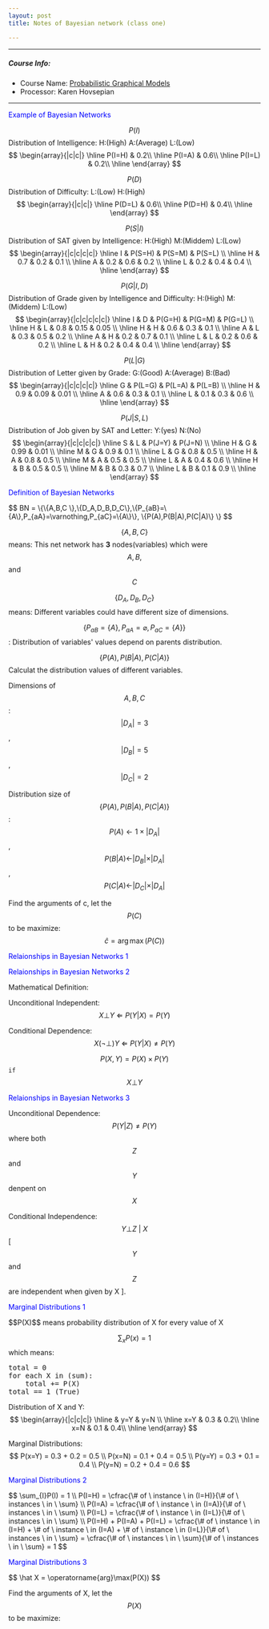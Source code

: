 ```yaml
---
layout: post
title: Notes of Bayesian network (class one)

---
```


<style type="text/css">
    .index-image{
        color: blue;
    }
    .index-image:hover{
        cursor: pointer;
    }
</style>
<script type="text/javascript" src="http://cdn.mathjax.org/mathjax/latest/MathJax.js?config=TeX-AMS-MML_HTMLorMML"></script>

---

##### Course Info:

- Course Name: [Probabilistic Graphical Models](/2015/09/12/probabilistic-graphical-models.html)
- Processor: Karen Hovsepian

---

<!----------------------------------------- Example of Bayesian Networks ----------------------------------->
<div>
    <p class="index-image">Example of Bayesian Networks</p>
    <img style="display: none" height="500px" src="https://d1b10bmlvqabco.cloudfront.net/attach/idl50807mpy3uf/idmncuax9e47dh/idmndcbcl5677u/MobilePhotoUpload.jpeg" alt="bayes network img" />
</div>

$$P(I)$$ Distribution of Intelligence: H:(High) A:(Average) L:(Low)  
$$
\begin{array}{|c|c|} \hline
P(I=H) & 0.2\\
\hline
P(I=A) & 0.6\\
\hline
P(I=L) & 0.2\\
\hline
\end{array}
$$

$$P(D)$$ Distribution of Difficulty: L:(Low) H:(High)  
$$
\begin{array}{|c|c|} \hline
P(D=L) & 0.6\\
\hline
P(D=H) & 0.4\\
\hline
\end{array}
$$

$$P(S|I)$$ Distribution of SAT given by Intelligence: H:(High) M:(Middem) L:(Low)  
$$
\begin{array}{|c|c|c|c|} \hline I & P(S=H) & P(S=M) & P(S=L) \\
\hline
H & 0.7 & 0.2 & 0.1 \\
\hline
A & 0.2 & 0.6 & 0.2 \\
\hline
L & 0.2 & 0.4 & 0.4 \\
\hline
\end{array}
$$

$$P(G|I,D)$$ Distribution of Grade given by Intelligence and Difficulty: H:(High) M:(Middem) L:(Low)  
$$
\begin{array}{|c|c|c|c|c|} \hline I & D & P(G=H) & P(G=M) & P(G=L) \\
\hline
H  & L & 0.8 & 0.15 & 0.05 \\
\hline
H  & H & 0.6 & 0.3 & 0.1 \\
\hline
A & L & 0.3 & 0.5 & 0.2 \\
\hline
A & H & 0.2 & 0.7 & 0.1 \\
\hline
L & L & 0.2 & 0.6 & 0.2 \\
\hline
L & H & 0.2 & 0.4 & 0.4 \\
\hline
\end{array}
$$

$$P(L|G)$$ Distribution of Letter given by Grade: G:(Good) A:(Average) B:(Bad)  
$$
\begin{array}{|c|c|c|c|} \hline G & P(L=G) & P(L=A) & P(L=B) \\
\hline
H & 0.9 & 0.09 & 0.01 \\
\hline
A & 0.6 & 0.3 & 0.1 \\
\hline
L & 0.1 & 0.3 & 0.6 \\
\hline
\end{array}
$$

$$P(J|S,L)$$ Distribution of Job given by SAT and Letter: Y:(yes) N:(No)  
$$
\begin{array}{|c|c|c|c|} \hline S & L & P(J=Y) & P(J=N) \\
\hline
H & G & 0.99 & 0.01 \\
\hline
M & G & 0.9 & 0.1 \\
\hline
L & G & 0.8 & 0.5 \\
\hline
H & A & 0.8 & 0.5 \\
\hline
M & A & 0.5 & 0.5 \\
\hline
L & A & 0.4 & 0.6 \\
\hline
H & B & 0.5 & 0.5 \\
\hline
M & B & 0.3 & 0.7 \\
\hline
L & B & 0.1 & 0.9 \\
\hline
\end{array}
$$

<!----------------------------------------- Example of Bayesian Networks ----------------------------------->

<!----------------------------------------- Definition of Bayesian Networks ----------------------------------->
<div>
    <p class="index-image">Definition of Bayesian Networks</p>
    <img style="display: none" height="500px" src="https://d1b10bmlvqabco.cloudfront.net/attach/idl50807mpy3uf/ie7nqxpnv02351/ie7nr3iafxp3ax/MobilePhotoUpload.jpeg" alt="bayes network img" />
</div>
$$
BN = \{\{A,B,C \},\{D_A,D_B,D_C\},\{P_{aB}=\{A\},P_{aA}=\varnothing,P_{aC}=\{A\}\}, \{P(A),P(B|A),P(C|A)\} \}
$$

$$\{A,B,C\}$$ means: This net network has **3** nodes(variables) which were $$ A,B,$$ and $$C$$

$$\{D_A,D_B,D_C\} $$ means: Different variables could have different size of dimensions.

$$\{P_{aB}=\{A\},P_{aA}=\varnothing,P_{aC}=\{A\}\} $$: Distribution of variables' values depend on parents distribution.

$$\{ P(A), P(B|A), P(C|A) \}$$
Calculat the distribution values of different variables.

Dimensions of $$A,B,C$$:  
$$|D_A| = 3$$,  
$$|D_B| = 5$$,  
$$|D_C| = 2$$

Distribution size of 
$$\{P(A),P(B|A),P(C|A)\}$$:  
$$P(A) \leftarrow 1 \times |D_A|$$,  
$$P(B|A) \leftarrow |D_B| \times |D_A| $$,  
$$P(C|A) \leftarrow |D_C| \times |D_A| $$

Find the arguments of c, let the $$P(C)$$ to be maximize:   
$$
\hat c = \operatorname{arg}\max(P(C))
$$
<!----------------------------------------- Definition of Bayesian Networks ----------------------------------->

<!----------------------------------------- Relations in Bayesian Networks ----------------------------------->
<div>
    <p class="index-image">Relaionships in Bayesian Networks 1</p>
    <img style="display: none" height="500px" src="https://d1b10bmlvqabco.cloudfront.net/attach/idl50807mpy3uf/idmncuax9e47dh/idmnd7ivqs7776/MobilePhotoUpload.jpeg" alt="marginal bayesions" />
</div>
<div>
    <p class="index-image">Relaionships in Bayesian Networks 2</p>
    <img style="display: none" height="500px" src="https://d1b10bmlvqabco.cloudfront.net/attach/idl50807mpy3uf/idmncuax9e47dh/idmnd3gunug5tg/MobilePhotoUpload.jpeg" alt="relations of bayesions" />
</div>

Mathematical Definition:

Unconditional Independent:
$$ X \bot Y \ \Leftarrow \ P(Y|X) = P(Y) $$

Conditional Dependence:
$$ X (\lnot \bot) Y \ \Leftarrow \ P(Y|X) \ne P(Y) $$

$$P(X,Y) = P(X) \times P(Y)$$ `if` $$ X \bot Y$$

<div>
    <p class="index-image">Relaionships in Bayesian Networks 3</p>
    <img style="display: none" height="500px" src="https://d1b10bmlvqabco.cloudfront.net/attach/idl50807mpy3uf/idmncuax9e47dh/idmncyw3u9t75v/MobilePhotoUpload.jpeg" alt="relations of bayesians" />
</div>

Unconditional Dependence:
$$P(Y|Z) \ne P(Y) $$ where both $$Z$$ and $$Y$$ denpent on $$X$$

Conditional Independence:
$$Y \bot Z \ | \ X $$ [ $$Y$$ and $$Z$$ are independent when given by X ].

<!----------------------------------------- Relations in Bayesian Networks ----------------------------------->

<!----------------------------------------- Mariginal Distributions 1 ----------------------------------->
<div>
    <p class="index-image">Marginal Distributions 1 </p>
    <img style="display: none" height="500px" src="https://d1b10bmlvqabco.cloudfront.net/attach/idl50807mpy3uf/idmncuax9e47dh/idmndd62fly7g9/MobilePhotoUpload.jpeg" alt="marginal distributions" />
</div>
$$P(X)$$ means probability distribution of X for every value of X

$$\sum_{x}P(x)=1$$ which means:

<pre>
total = 0
for each X in (sum):
    total += P(X)
total == 1 (True)
</pre>

Distribution of X and Y:
$$
\begin{array}{|c|c|c|} \hline & y=Y & y=N \\
\hline
x=Y & 0.3 & 0.2\\
\hline
x=N & 0.1 & 0.4\\
\hline
\end{array}
$$

Marginal Distributions:
$$
P(x=Y) = 0.3 + 0.2 = 0.5 \\
P(x=N) = 0.1 + 0.4 = 0.5 \\
P(y=Y) = 0.3 + 0.1 = 0.4 \\
P(y=N) = 0.2 + 0.4 = 0.6
$$
<!----------------------------------------- Mariginal Distributions 1 ----------------------------------->

<!----------------------------------------- Mariginal Distributions 2 ----------------------------------->
<div>
    <p class="index-image">Marginal Distributions 2</p>
    <img style="display: none" height="500px" src="https://d1b10bmlvqabco.cloudfront.net/attach/idl50807mpy3uf/idmncuax9e47dh/idmndcxnql781/MobilePhotoUpload.jpeg" alt="marginal distributions" />
</div>
$$
\sum_{I}P(I) = 1 \\ 
P(I=H) = \cfrac{\#  of \ instance \ in (I=H)}{\# of \ instances \ in \ \sum} \\
P(I=A) = \cfrac{\#  of \ instance \ in (I=A)}{\# of \ instances \ in \ \sum} \\
P(I=L) = \cfrac{\#  of \ instance \ in (I=L)}{\# of \ instances \ in \ \sum} \\
P(I=H) + P(I=A) + P(I=L) = \cfrac{\#  of \ instance \ in (I=H) + \#  of \ instance \ in (I=A) + \#  of \ instance \ in (I=L)}{\# of \ instances \ in \ \sum}
= \cfrac{\# of \ instances \ in \ \sum}{\# of \ instances \ in \ \sum} = 1
$$
<!----------------------------------------- Mariginal Distributions 2 ----------------------------------->

<!----------------------------------------- Mariginal Distributions 3 ----------------------------------->
<div>
    <p class="index-image">Marginal Distributions 3</p>
    <img style="display: none" height="500px" src="https://d1b10bmlvqabco.cloudfront.net/attach/idl50807mpy3uf/idmncuax9e47dh/idmnd3n9o5c7ez/MobilePhotoUpload.jpeg" alt="marginal distributions" />
</div>
$$
\hat X = \operatorname{arg}\max(P(X))
$$

Find the arguments of X, let the $$P(X)$$ to be maximize:   
<!----------------------------------------- Mariginal Distributions 3 ----------------------------------->


<script src="/js/jquery-2.1.3.min.js"></script>
<script type="text/javascript">
$(".index-image").click(function(){
    $(this).next().toggle() ;
});
</script>
